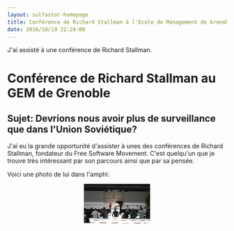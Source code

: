 ```yaml
---
layout: sulfastor-homepage
title: Conférence de Richard Stallman à l'Ecole de Management de Grenoble
date: 2016/10/19 22:24:00 
---
```


<p>J'ai assisté à une conférence de Richard Stallman.<p>


<h1>Conférence de Richard Stallman au GEM de Grenoble</h1>
<h2>Sujet: Devrions nous avoir plus de surveillance que dans l'Union Soviétique?</h2>

<p>
J'ai eu la grande opportunité d'assister à unes des conférences de Richard Stallman, fondateur du Free Software Movement.
C'est quelqu'un que je trouve très intéressant par son parcours ainsi que par sa pensée.

Voici une photo de lui dans l'amphi:
<center><img width="30%" src="/images/confgem_2.jpg"/></center>
</p>